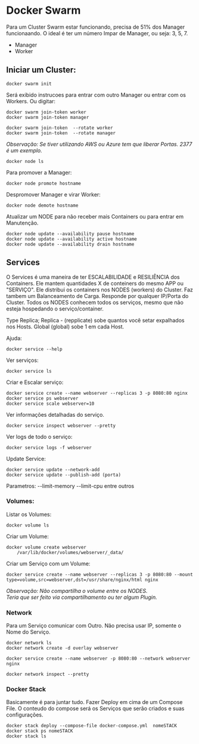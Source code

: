 # Docker Swarm

Para um Cluster Swarm estar funcionando, precisa de 51% dos Manager funcionaando.
O ideal é ter um número Impar de Manager, ou seja: 3, 5, 7.

- Manager
- Worker

## Iniciar um Cluster:
```
docker swarm init
```

Será exibido instrucoes para entrar com outro Manager ou entrar com os Workers.
Ou digitar:
```
docker swarm join-token worker
docker swarm join-token manager
```
```
docker swarm join-token  --rotate worker
docker swarm join-token  --rotate manager
```

*Observação: Se tiver utilizando AWS ou Azure tem que liberar Portas. 2377 é um exemplo.*

```
docker node ls
```

Para promover a Manager:
```
docker node promote hostname
```

Despromover Manager e virar Worker:
```
docker node demote hostname
```

Atualizar um NODE para não receber mais Containers ou para entrar em Manutenção.
```
docker node update --availability pause hostname
docker node update --availability active hostname
docker node update --availability drain hostname
```

## Services

O Services é uma maneira de ter ESCALABILIDADE e RESILIÊNCIA dos Containers.
Ele mantem quantidades X de conteiners do mesmo APP ou "SERVIÇO".
Ele distribui os containers nos NODES (workers) do Cluster.
Faz tambem um Balanceamento de Carga.  Responde por qualquer IP/Porta do Cluster.
Todos os NODES conhecem todos os serviços, mesmo que não esteja hospedando o serviço/container.

Type Replica;
Replica - (repplicate) sobe quantos você setar  expalhados nos Hosts.
Global (global) sobe 1 em cada Host.

Ajuda:
```
docker service --help
```

Ver serviços:
```
docker service ls
```

Criar e Escalar serviço:
```
docker service create --name webserver --replicas 3 -p 8080:80 nginx
docker service ps webserver
docker service scale webserver=10
```

Ver informações detalhadas do serviço.
```
docker service inspect webserver --pretty
```

Ver logs de todo o serviço:
```
docker service logs -f webserver
```

Update Service:
```
docker service update --network-add  
docker service update --publish-add (porta)
```
Parametros:
--limit-memory
--limit-cpu
entre outros


### Volumes:

Listar os Volumes:
```
docker volume ls
```

Criar um Volume:
```
docker volume create webserver
	/var/lib/docker/volumes/webserver/_data/
```

Criar um Serviço com um Volume:
```
docker service create --name webserver --replicas 3 -p 8080:80 --mount type=volume,src=webserver,dst=/usr/share/nginx/html nginx
```
*Observação: Não compartilha o volume entre os NODES.*
<br>
*Teria que ser feito via compartilhamento ou ter algum Plugin.*


### Network
Para um Serviço comunicar com Outro.
Não precisa usar IP, somente o Nome do Serviço.

```
docker network ls
docker network create -d overlay webserver
```
```
docker service create --name webserver -p 8080:80 --network webserver nginx
```
```
docker network inspect --pretty
```

### Docker Stack
Basicamente é para juntar tudo. Fazer Deploy em cima de um Compose File.
O conteudo do compose será os Serviços que serão criados e suas configurações.

```
docker stack deploy --compose-file docker-compose.yml  nomeSTACK
docker stack ps nomeSTACK
docker stack ls
```
